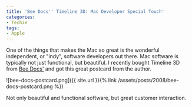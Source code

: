 ```yaml
---
title: 'Bee Docs'' Timeline 3D: Mac Developer Special Touch'
categories:
- Techie
tags:
- Apple
---
```


One of the things that makes the Mac so great is the wonderful independent, or "indy", software developers out there. Mac software is typically not just functional, but beautiful. I recently bought Timeline 3D from [Bee Docs'](http://www.beedocuments.com/) and got this great postcard from the author.

![bee-docs-postcard.png]({{ site.url }}{% link /assets/posts/2008/bee-docs-postcard.png %})

Not only beautiful and functional software, but great customer interaction.
